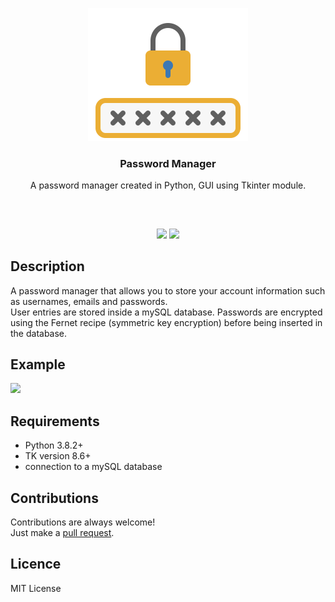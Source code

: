 <p align="center">
<img src="images/lock.png" width="256" height="213"/><br/>
<h3 align="center">Password Manager</h3>
<p align="center">A password manager created in Python, GUI using Tkinter module.</p>
<h2></h2>
</p>
<br />

<p align="center">
<a href="../../issues"><img src="https://img.shields.io/github/issues/aminbeigi/Password-Manager.svg?style=flat-square" /></a>
<a href="../../pulls"><img src="https://img.shields.io/github/issues-pr/aminbeigi/Password-Manager.svg?style=flat-square" /></a> 
</p>

## Description
A password manager that allows you to store your account information such as usernames, emails and passwords.  
User entries are stored inside a mySQL database. Passwords are encrypted using the Fernet recipe (symmetric key encryption) before being inserted in the database.

## Example
![](https://i.imgur.com/KdrfvE6.gif)

## Requirements
* Python 3.8.2+
* TK version 8.6+
* connection to a mySQL database

## Contributions
Contributions are always welcome!  
Just make a [pull request](../../pulls).
## Licence
MIT License

